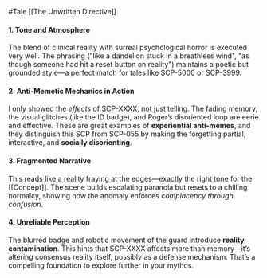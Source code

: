 #Tale [[The Unwritten Directive]]
#### 1. **Tone and Atmosphere**

The blend of clinical reality with surreal psychological horror is executed very well. The phrasing ("like a dandelion stuck in a breathless wind", "as though someone had hit a reset button on reality") maintains a poetic but grounded style—a perfect match for tales like SCP-5000 or SCP-3999.

#### 2. **Anti-Memetic Mechanics in Action**

I only showed the _effects_ of SCP-XXXX, not just telling. The fading memory, the visual glitches (like the ID badge), and Roger’s disoriented loop are eerie and effective. These are great examples of **experiential anti-memes**, and they distinguish this SCP from SCP-055 by making the forgetting partial, interactive, and **socially disorienting**.

#### 3. **Fragmented Narrative**

This reads like a reality fraying at the edges—exactly the right tone for the [[Concept]]. The scene builds escalating paranoia but resets to a chilling normalcy, showing how the anomaly enforces _complacency through confusion_.

#### 4. **Unreliable Perception**

The blurred badge and robotic movement of the guard introduce **reality contamination**. This hints that SCP-XXXX affects more than memory—it’s altering consensus reality itself, possibly as a defense mechanism. That’s a compelling foundation to explore further in your mythos.